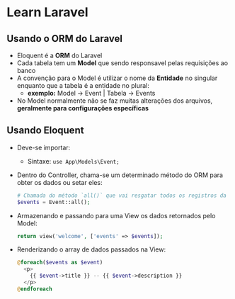 # Learn Laravel


## Usando o ORM do Laravel
- Eloquent é a **ORM** do Laravel
- Cada tabela tem um **Model** que sendo responsavel pelas requisições ao banco
- A convenção para o Model é utilizar o nome da **Entidade** no singular enquanto que a tabela é a entidade no plural:
  - **exemplo:** Model -> Event | Tabela -> Events
- No Model normalmente não se faz muitas alterações dos arquivos, **geralmente para configurações específicas** 

## Usando Eloquent
- Deve-se importar:
  - Sintaxe:
    `use App\Models\Event;`

- Dentro do Controller, chama-se um determinado método do ORM para obter os dados ou setar eles:
  ```php
  # Chamada do método `all()` que vai resgatar todos os registros da tabela (events) do model (event)
  $events = Event::all();
  ```

- Armazenando e passando para uma View os dados retornados pelo Model:
  ```php
  return view('welcome', ['events' => $events]);
  ```

- Renderizando o array de dados passados na View:
  ```php
  @foreach($events as $event)
    <p>
      {{ $event->title }} -- {{ $event->description }}
    </p>
  @endforeach
  ```